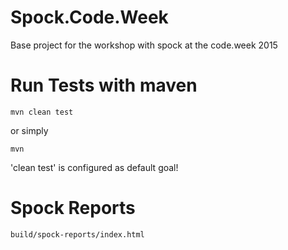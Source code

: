 # Spock.Code.Week

Base project for the workshop with spock at the code.week 2015


# Run Tests with maven

```
mvn clean test
```  
  
or simply

```
mvn 
```
  
'clean test' is configured as default goal!

# Spock Reports

```
build/spock-reports/index.html
```
  